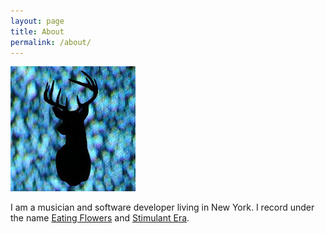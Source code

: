 ```yaml
---
layout: page
title: About
permalink: /about/
---
```


![](/assets/img/me.jpg)

I am a musician and software developer living in New York. I record under the name [Eating Flowers](http://eatingflowers.bandcamp.com) and [Stimulant Era](https://eatingflowers.bandcamp.com/album/divination-of-the-ram).

